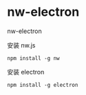 # nw-electron
nw-electron

安装 nw.js
```
npm install -g nw
```

安装 electron
```
npm install -g electron
```
